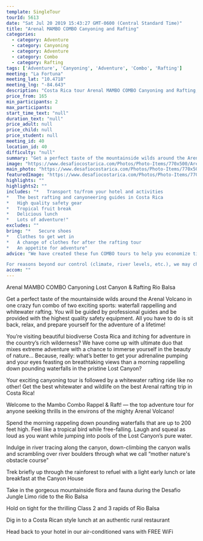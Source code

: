 ```yaml
---
template: SingleTour
tourId: 5613
date: "Sat Jul 20 2019 15:43:27 GMT-0600 (Central Standard Time)"
title: "Arenal MAMBO COMBO Canyoning and Rafting"
categories: 
  - category: Adventure
  - category: Canyoning
  - category: Adventure
  - category: Combo
  - category: Rafting
tags: ['Adventure', 'Canyoning', 'Adventure', 'Combo', 'Rafting']
meeting: "La Fortuna"
meeting_lat: "10.4718"
meeting_lng: "-84.643"
description: "Costa Rica tour Arenal MAMBO COMBO Canyoning and Rafting, id 5613"
price_from: 165
min_participants: 2
max_participants: 
start_time_text: "null"
duration_text: "null"
price_adult: null
price_child: null
price_student: null
meeting_id: 40
location_id: 40
difficulty: "null"
summary: "Get a perfect taste of the mountainside wilds around the Arenal Volcano in one crazy FULL DAY fun combo of two exciting sports: waterfall rappelling and whitewater rafting. Rappel down tropical waterfalls and climb your way through the magical Lost Canyon; then go rafting down one of the most beautiful rivers in the La Fortuna area."
image: "https://www.desafiocostarica.com/Photos/Photo-Items/770x500/Arenal-MAMBO-COMBO-Canyoning-and-Rafting-1507317023.jpg"
main_photo: "https://www.desafiocostarica.com/Photos/Photo-Items/770x500/Arenal-MAMBO-COMBO-Canyoning-and-Rafting-1507317023.jpg"
featuredImage: "https://www.desafiocostarica.com/Photos/Photo-Items/770x500/Arenal-MAMBO-COMBO-Canyoning-and-Rafting-1507317023.jpg"
highlights: ""
highlights2: ""
includes: "*   Transport to/from your hotel and activities
*   The best rafting and canyoneering guides in Costa Rica
*   High quality safety gear
*   Tropical fruit break
*   Delicious lunch
*   Lots of adventure!"
excludes: ""
bring: "*   Secure shoes
*   Clothes to get wet in
*   A change of clothes for after the rafting tour
*   An appetite for adventure"
advice: "We have created these fun COMBO tours to help you economize time and money on your vacation - we will coordinate your tour pick-ups and drop-offs and in some COMBOS, you may have a short break back at your hotel to take a breather before the next tour. Please keep your itinerary with you so you are aware of your COMBO logistics. Have a look at our Adventure Waiver if you have questions about our Costa Rica adventure tour policies.

For reasons beyond our control (climate, river levels, etc.), we may change to a more-suitable tour with an equal or similar adventure-appeal or offer other tour options so you don't miss out on a fun day in Costa Rica. We reserve the right to cancel a trip due to unfavorable conditions & will only run a tour according to our policies. Full refund is given if (on rare occasion) no tour is run. This adventure involves some inherent risk and physical exertion, so you must be in good physical condition! While the recommended weight limit for our canyoneering (rappelling) tour and most zip line tours is 220 lbs (100 kilos) it’s more about waist size than weight as the ropes (canyoneering) and cables (zip lines) are rated for well over 220 lbs but the maximum waist size for the harnesses used for these tours is 42 inches. So if you are a little over 220 lbs but your waist is less than 42 inches you can still do these tours."
accom: ""
---
```

Arenal MAMBO COMBO Canyoning Lost Canyon & Rafting Rio Balsa

Get a perfect taste of the mountainside wilds around the Arenal Volcano in one crazy fun combo of two exciting sports: waterfall rappelling and whitewater rafting. You will be guided by professional guides and be provided with the highest quality safety equipment. All you have to do is sit back, relax, and prepare yourself for the adventure of a lifetime!

You’re visiting beautiful biodiverse Costa Rica and itching for adventure in the country’s rich wilderness? We have come up with ultimate duo that mixes extreme adventure with a chance to immerse yourself in the beauty of nature... Because, really: what’s better to get your adrenaline pumping and your eyes feasting on breathtaking views than a morning rappelling down pounding waterfalls in the pristine Lost Canyon?

Your exciting canyoning tour is followed by a whitewater rafting ride like no other! Get the best whitewater and wildlife on the best Arenal rafting trip in Costa Rica!

Welcome to the Mambo Combo Rappel & Raft! — the top adventure tour for anyone seeking thrills in the environs of the mighty Arenal Volcano!

Spend the morning rappeling down pounding waterfalls that are up to 200 feet high. Feel like a tropical bird while free-falling. Laugh and squeal as loud as you want while jumping into pools of the Lost Canyon’s pure water.

Indulge in river tracing along the canyon, down-climbing the canyon walls and scrambling over river boulders through what we call “mother nature's obstacle course”

Trek briefly up through the rainforest to refuel with a light early lunch or late breakfast at the Canyon House

Take in the gorgeous mountainside flora and fauna during the Desafio Jungle Limo ride to the Rio Balsa

Hold on tight for the thrilling Class 2 and 3 rapids of Rio Balsa

Dig in to a Costa Rican style lunch at an authentic rural restaurant

Head back to your hotel in our air-conditioned vans with FREE WiFi